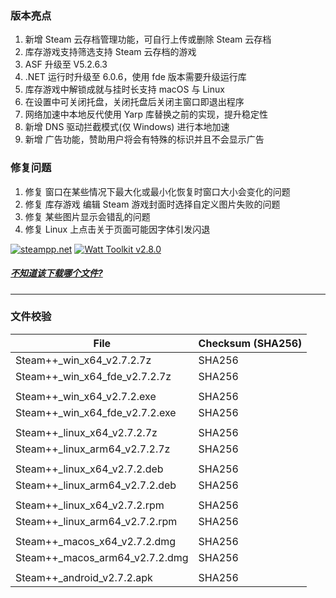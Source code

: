 <!--

### 公告
1. 非简中语言将默认隐藏加速和脚本功能，仅能通过切换语言并重启程序的方式还原被隐藏的功能
2. 现已停止短信服务节约开销，后续会推出邮箱注册登录，对于已使用手机号的用户需要进行绑定第三方快速登录，否则注销后将无法再次登录
3. 自动更新目前仅 Windows 端可用，且由于下载渠道限速可能导致无法更新成功，推荐在官网链接的网盘或群文件中下载压缩包解压覆盖更新(应用商店版由商店更新不受此影响)
4. 目前的本地加速功能的实现方式，因需要信任证书，在 Android 上因系统限制，所以此功能已放弃继续开发，如仍想使用需要自行导入证书到系统目录，使用 adb 工具或 Magisk 之类的软件操作，未来会使用不需要证书的加速功能替换此功能
5. fde 版本需要安装 [ASP.NET Core 运行时 6.0.6 (x64) 与 .NET Core 运行时 6.0.6 (x64)](https://dotnet.microsoft.com/zh-cn/download/dotnet/6.0)

-->

### 版本亮点
1. 新增 Steam 云存档管理功能，可自行上传或删除 Steam 云存档
2. 库存游戏支持筛选支持 Steam 云存档的游戏
3. ASF 升级至 V5.2.6.3
4. .NET 运行时升级至 6.0.6，使用 fde 版本需要升级运行库
5. 库存游戏中解锁成就与挂时长支持 macOS 与 Linux
6. 在设置中可关闭托盘，关闭托盘后关闭主窗口即退出程序
7. 网络加速中本地反代使用 Yarp 库替换之前的实现，提升稳定性
8. 新增 DNS 驱动拦截模式(仅 Windows) 进行本地加速
9. 新增 广告功能，赞助用户将会有特殊的标识并且不会显示广告

### 修复问题
1. 修复 窗口在某些情况下最大化或最小化恢复时窗口大小会变化的问题
2. 修复 库存游戏 编辑 Steam 游戏封面时选择自定义图片失败的问题
3. 修复 某些图片显示会错乱的问题
4. 修复 Linux 上点击关于页面可能因字体引发闪退

<!--

~~仅发布桌面版~~
. 修复 MIUI Android 11 ~ 12 中绑定或换绑手机号页面闪退

### 已知问题
- 除 Windows 之外的平台此软件自动更新尚不可用
- Desktop 
	- macOS
		- [尚未公证](https://support.apple.com/zh-cn/guide/mac-help/mh40616/10.15/mac/10.15)，这会影响 macOS Catalina（版本 10.15）以上版本
	- Linux
		- 窗口弹出位置不正确
		- 鼠标指针浮动样式不正确
	- Windows
		- Windows 11 
			- 在 CPU 不受支持的 Win11 上无法启动，Windows 日志中显示 ```Failed to create CoreCLR, HRESULT: 0x80004005```
			- 仅 .NET 6.0 受此影响，在内部版本 22509 中修复，见 [issue](https://github.com/dotnet/core/issues/6733)
			- **解决方案：** 可尝试使用旧版本 例如 v2.3.0
		- Windows 7
			- 先决条件
				- 需要安装 Extended Security Update
			- 在不符合先决条件的情况下运行可能导致
				- 程序无法正常运行
					- **解决方案**
						- 使用 Windows Update 更新系统补丁
				- 运行程序时提示 计算机中丢失 api-ms-win-core-winrt-l1-1-0.dll
					- **解决方案**
						- 下载 api-ms-win-core-winrt-l1-1-0.dll 文件放入程序根目录(Steam++.exe 所在文件夹)
							- [从 Github 上直接下载](https://github.com/BeyondDimension/SteamTools/raw/develop/references/runtime.win7-x64.Microsoft.NETCore.Windows.ApiSets/api-ms-win-core-winrt-l1-1-0.dll)
							- [从 Gitee 上直接下载](https://gitee.com/rmbgame/SteamTools/raw/develop/references/runtime.win7-x64.Microsoft.NETCore.Windows.ApiSets/api-ms-win-core-winrt-l1-1-0.dll)
	- Android
		- 本地加速
			- 因 Android 7(Nougat API 24) 之后的版本不在信任用户证书，所以此功能已放弃继续开发，如仍想使用需要自行导入证书到系统目录，使用 adb 工具或 Magisk 之类的软件操作，未来会使用不需要证书的加速功能替换此功能

-->


[![steampp.net](https://img.shields.io/badge/WebSite-steampp.net-brightgreen.svg?style=flat-square&color=61dafb)](https://steampp.net)
[![Watt Toolkit v2.8.0](https://img.shields.io/badge/Watt%20Toolkit-v2.8.0-brightgreen.svg?style=flat-square&color=512bd4)]()
  
  
##### [不知道该下载哪个文件?](./download-guide.md)
---

### 文件校验
|  File  | Checksum (SHA256)  |
|  ----  |  ----  |
| Steam++_win_x64_v2.7.2.7z  | SHA256 |
| Steam++_win_x64_fde_v2.7.2.7z  | SHA256 |
| | |
| Steam++_win_x64_v2.7.2.exe  | SHA256 |
| Steam++_win_x64_fde_v2.7.2.exe  | SHA256 |
| | |
| Steam++_linux_x64_v2.7.2.7z  | SHA256 |
| Steam++_linux_arm64_v2.7.2.7z  | SHA256 |
| | |
| Steam++_linux_x64_v2.7.2.deb  | SHA256 |
| Steam++_linux_arm64_v2.7.2.deb  | SHA256 |
| | |
| Steam++_linux_x64_v2.7.2.rpm  | SHA256 |
| Steam++_linux_arm64_v2.7.2.rpm  | SHA256 |
| | |
| Steam++_macos_x64_v2.7.2.dmg  | SHA256 |
| Steam++_macos_arm64_v2.7.2.dmg  | SHA256 |
| | |
| Steam++_android_v2.7.2.apk  | SHA256 |
